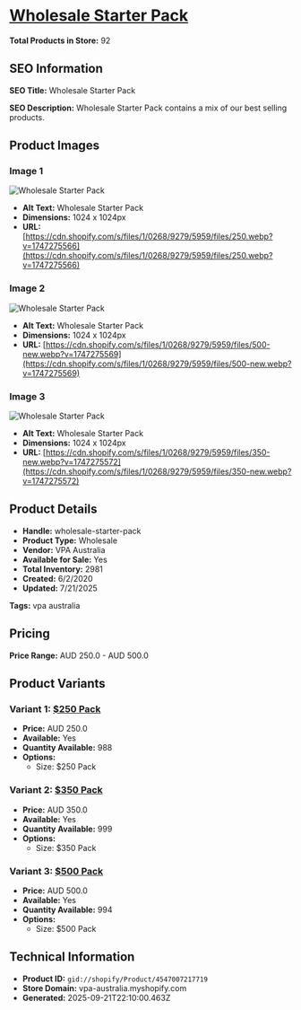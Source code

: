 # [Wholesale Starter Pack](https://vpa-australia.myshopify.com/products/wholesale-starter-pack)

**Total Products in Store:** 92

## SEO Information

**SEO Title:** Wholesale Starter Pack

**SEO Description:** Wholesale Starter Pack contains a mix of our best selling products.

## Product Images

### Image 1
![Wholesale Starter Pack](https://cdn.shopify.com/s/files/1/0268/9279/5959/files/250.webp?v=1747275566)

- **Alt Text:** Wholesale Starter Pack
- **Dimensions:** 1024 x 1024px
- **URL:** [https://cdn.shopify.com/s/files/1/0268/9279/5959/files/250.webp?v=1747275566](https://cdn.shopify.com/s/files/1/0268/9279/5959/files/250.webp?v=1747275566)

### Image 2
![Wholesale Starter Pack](https://cdn.shopify.com/s/files/1/0268/9279/5959/files/500-new.webp?v=1747275569)

- **Alt Text:** Wholesale Starter Pack
- **Dimensions:** 1024 x 1024px
- **URL:** [https://cdn.shopify.com/s/files/1/0268/9279/5959/files/500-new.webp?v=1747275569](https://cdn.shopify.com/s/files/1/0268/9279/5959/files/500-new.webp?v=1747275569)

### Image 3
![Wholesale Starter Pack](https://cdn.shopify.com/s/files/1/0268/9279/5959/files/350-new.webp?v=1747275572)

- **Alt Text:** Wholesale Starter Pack
- **Dimensions:** 1024 x 1024px
- **URL:** [https://cdn.shopify.com/s/files/1/0268/9279/5959/files/350-new.webp?v=1747275572](https://cdn.shopify.com/s/files/1/0268/9279/5959/files/350-new.webp?v=1747275572)

## Product Details

- **Handle:** wholesale-starter-pack
- **Product Type:** Wholesale
- **Vendor:** VPA Australia
- **Available for Sale:** Yes
- **Total Inventory:** 2981
- **Created:** 6/2/2020
- **Updated:** 7/21/2025

**Tags:** vpa australia

## Pricing

**Price Range:** AUD 250.0 - AUD 500.0

## Product Variants

### Variant 1: [$250 Pack](https://vpa-australia.myshopify.com/products/wholesale-starter-pack)

- **Price:** AUD 250.0
- **Available:** Yes
- **Quantity Available:** 988
- **Options:**
  - Size: $250 Pack

### Variant 2: [$350 Pack](https://vpa-australia.myshopify.com/products/wholesale-starter-pack)

- **Price:** AUD 350.0
- **Available:** Yes
- **Quantity Available:** 999
- **Options:**
  - Size: $350 Pack

### Variant 3: [$500 Pack](https://vpa-australia.myshopify.com/products/wholesale-starter-pack)

- **Price:** AUD 500.0
- **Available:** Yes
- **Quantity Available:** 994
- **Options:**
  - Size: $500 Pack

## Technical Information

- **Product ID:** `gid://shopify/Product/4547007217719`
- **Store Domain:** vpa-australia.myshopify.com
- **Generated:** 2025-09-21T22:10:00.463Z

